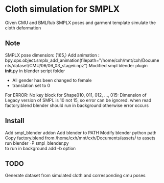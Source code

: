 # Cloth simulation for SMPLX 
Given CMU and BMLRub SMPLX poses and garment template simulate the cloth deformation
## Note
SMPLX pose dimension: (165,)
Add animation : bpy.ops.object.smplx_add_animation(filepath="/home/cxh/mnt/cxh/Documents/dataset/CMU/06/06_03_stageii.npz")
Modified smpl blender plugin __init__.py in blender script folder
- All gender has been changed to female
- translation set to 0

For ERROR: No key block for Shape010, 011, 012, ..., 015:
Dimension of Legacy version of SMPL is 10 not 15, so error can be ignored.
when read factory.blend blender should run in background otherwise error occurs
## Install

Add smpl_blender addon 
Add blender to PATH
Modify blender python  path 
Copy factory.blend from /home/cxh/mnt/cxh/Documents/assets/ to assets
run blender -P smpl_blender.py  
to run in background add -b option

## TODO
Generate dataset from simulated cloth and corresponding cmu poses
